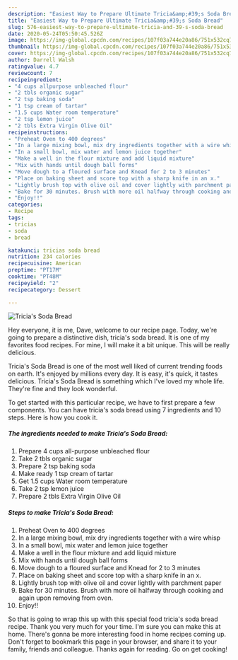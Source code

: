 ```yaml
---
description: "Easiest Way to Prepare Ultimate Tricia&amp;#39;s Soda Bread"
title: "Easiest Way to Prepare Ultimate Tricia&amp;#39;s Soda Bread"
slug: 576-easiest-way-to-prepare-ultimate-tricia-and-39-s-soda-bread
date: 2020-05-24T05:50:45.526Z
image: https://img-global.cpcdn.com/recipes/107f03a744e20a86/751x532cq70/tricias-soda-bread-recipe-main-photo.jpg
thumbnail: https://img-global.cpcdn.com/recipes/107f03a744e20a86/751x532cq70/tricias-soda-bread-recipe-main-photo.jpg
cover: https://img-global.cpcdn.com/recipes/107f03a744e20a86/751x532cq70/tricias-soda-bread-recipe-main-photo.jpg
author: Darrell Walsh
ratingvalue: 4.7
reviewcount: 7
recipeingredient:
- "4 cups allpurpose unbleached flour"
- "2 tbls organic sugar"
- "2 tsp baking soda"
- "1 tsp cream of tartar"
- "1.5 cups Water room temperature"
- "2 tsp lemon juice"
- "2 tbls Extra Virgin Olive Oil"
recipeinstructions:
- "Preheat Oven to 400 degrees"
- "In a large mixing bowl, mix dry ingredients together with a wire whisp"
- "In a small bowl, mix water and lemon juice together"
- "Make a well in the flour mixture and add liquid mixture"
- "Mix with hands until dough ball forms"
- "Move dough to a floured surface and Knead for 2 to 3 minutes"
- "Place on baking sheet and score top with a sharp knife in an x."
- "Lightly brush top with olive oil and cover lightly with parchment paper"
- "Bake for 30 minutes. Brush with more oil halfway through cooking and again upon removing from oven."
- "Enjoy!!"
categories:
- Recipe
tags:
- tricias
- soda
- bread

katakunci: tricias soda bread 
nutrition: 234 calories
recipecuisine: American
preptime: "PT17M"
cooktime: "PT48M"
recipeyield: "2"
recipecategory: Dessert

---
```



![Tricia&#39;s Soda Bread](https://img-global.cpcdn.com/recipes/107f03a744e20a86/751x532cq70/tricias-soda-bread-recipe-main-photo.jpg)

Hey everyone, it is me, Dave, welcome to our recipe page. Today, we're going to prepare a distinctive dish, tricia&#39;s soda bread. It is one of my favorites food recipes. For mine, I will make it a bit unique. This will be really delicious.

Tricia&#39;s Soda Bread is one of the most well liked of current trending foods on earth. It's enjoyed by millions every day. It is easy, it's quick, it tastes delicious. Tricia&#39;s Soda Bread is something which I've loved my whole life. They're fine and they look wonderful.




To get started with this particular recipe, we have to first prepare a few components. You can have tricia&#39;s soda bread using 7 ingredients and 10 steps. Here is how you cook it.

<!--inarticleads1-->

##### The ingredients needed to make Tricia&#39;s Soda Bread:

1. Prepare 4 cups all-purpose unbleached flour
1. Take 2 tbls organic sugar
1. Prepare 2 tsp baking soda
1. Make ready 1 tsp cream of tartar
1. Get 1.5 cups Water room temperature
1. Take 2 tsp lemon juice
1. Prepare 2 tbls Extra Virgin Olive Oil




<!--inarticleads2-->

##### Steps to make Tricia&#39;s Soda Bread:

1. Preheat Oven to 400 degrees
1. In a large mixing bowl, mix dry ingredients together with a wire whisp
1. In a small bowl, mix water and lemon juice together
1. Make a well in the flour mixture and add liquid mixture
1. Mix with hands until dough ball forms
1. Move dough to a floured surface and Knead for 2 to 3 minutes
1. Place on baking sheet and score top with a sharp knife in an x.
1. Lightly brush top with olive oil and cover lightly with parchment paper
1. Bake for 30 minutes. Brush with more oil halfway through cooking and again upon removing from oven.
1. Enjoy!!




So that is going to wrap this up with this special food tricia&#39;s soda bread recipe. Thank you very much for your time. I'm sure you can make this at home. There's gonna be more interesting food in home recipes coming up. Don't forget to bookmark this page in your browser, and share it to your family, friends and colleague. Thanks again for reading. Go on get cooking!

